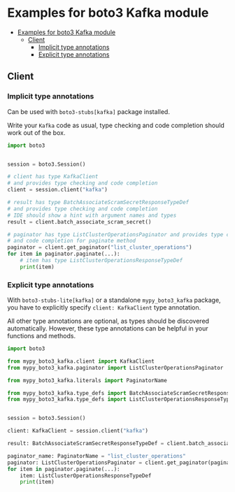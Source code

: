 <a id="examples-for-boto3-kafka-module"></a>

# Examples for boto3 Kafka module

- [Examples for boto3 Kafka module](#examples-for-boto3-kafka-module)
  - [Client](#client)
    - [Implicit type annotations](#implicit-type-annotations)
    - [Explicit type annotations](#explicit-type-annotations)

<a id="client"></a>

## Client

<a id="implicit-type-annotations"></a>

### Implicit type annotations

Can be used with `boto3-stubs[kafka]` package installed.

Write your `Kafka` code as usual, type checking and code completion should work
out of the box.

```python
import boto3


session = boto3.Session()

# client has type KafkaClient
# and provides type checking and code completion
client = session.client("kafka")

# result has type BatchAssociateScramSecretResponseTypeDef
# and provides type checking and code completion
# IDE should show a hint with argument names and types
result = client.batch_associate_scram_secret()

# paginator has type ListClusterOperationsPaginator and provides type checking
# and code completion for paginate method
paginator = client.get_paginator("list_cluster_operations")
for item in paginator.paginate(...):
    # item has type ListClusterOperationsResponseTypeDef
    print(item)
```

<a id="explicit-type-annotations"></a>

### Explicit type annotations

With `boto3-stubs-lite[kafka]` or a standalone `mypy_boto3_kafka` package, you
have to explicitly specify `client: KafkaClient` type annotation.

All other type annotations are optional, as types should be discovered
automatically. However, these type annotations can be helpful in your functions
and methods.

```python
import boto3

from mypy_boto3_kafka.client import KafkaClient
from mypy_boto3_kafka.paginator import ListClusterOperationsPaginator

from mypy_boto3_kafka.literals import PaginatorName

from mypy_boto3_kafka.type_defs import BatchAssociateScramSecretResponseTypeDef
from mypy_boto3_kafka.type_defs import ListClusterOperationsResponseTypeDef


session = boto3.Session()

client: KafkaClient = session.client("kafka")

result: BatchAssociateScramSecretResponseTypeDef = client.batch_associate_scram_secret()

paginator_name: PaginatorName = "list_cluster_operations"
paginator: ListClusterOperationsPaginator = client.get_paginator(paginator_name)
for item in paginator.paginate(...):
    item: ListClusterOperationsResponseTypeDef
    print(item)
```
